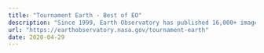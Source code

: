 ```yaml
---
title: "Tournament Earth - Best of EO"
description: "Since 1999, Earth Observatory has published 16,000+ images. To celebrate our 20th anniversary and the 50th anniversary of Earth Day, we want you to pick our all-time best image. Each week from March 23 to April 28, you can vote for your favorite images. Readers will narrow the field from 32 nominees down to one champion in a five-round knockout-style tournament. The brackets are: Past Winners, Home Planet, Land &amp; Ice, and Sea &amp; Sky."
url: "https://earthobservatory.nasa.gov/tournament-earth"
date: 2020-04-29
---
```

